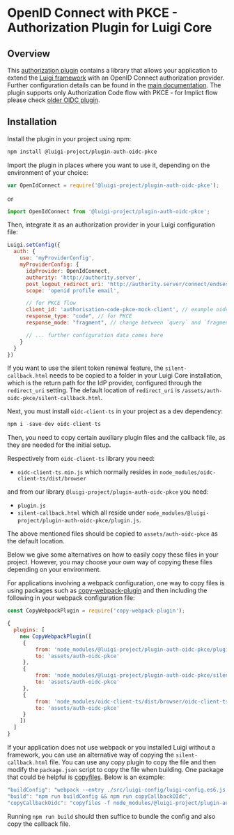 <!-- meta
{
  "node": {
    "label": "OpenID Connect PKCE Plugin",
    "category": {
      "label": "Authorization",
      "collapsible": true
    },
    "metaData": {
      "categoryPosition": 4,
      "position": 4
    }
  }
}
meta -->

# OpenID Connect with PKCE - Authorization Plugin for Luigi Core

## Overview

This [authorization plugin](https://github.com/SAP/luigi/tree/main/plugins/auth/public/auth-oidc-pkce) contains a library that allows your application to extend the [Luigi framework](https://github.com/SAP/luigi/tree/main/core) with an OpenID Connect authorization provider.
Further configuration details can be found in the [main documentation](https://docs.luigi-project.io/docs/authorization-configuration#openid-connect-configuration). The plugin supports only Authorization Code flow with PKCE - for Implict flow please check [older OIDC plugin](https://github.com/SAP/luigi/tree/main/plugins/auth/public/auth-oidc).

## Installation

Install the plugin in your project using npm:
```bash
npm install @luigi-project/plugin-auth-oidc-pkce
```

Import the plugin in places where you want to use it, depending on the environment of your choice:
```javascript
var OpenIdConnect = require('@luigi-project/plugin-auth-oidc-pkce');
```
or
```javascript
import OpenIdConnect from '@luigi-project/plugin-auth-oidc-pkce';
```

Then, integrate it as an authorization provider in your Luigi configuration file:
```javascript
Luigi.setConfig({
  auth: {
    use: 'myProviderConfig',
    myProviderConfig: {
      idpProvider: OpenIdConnect,
      authority: 'http://authority.server',
      post_logout_redirect_uri: 'http://authority.server/connect/endsession',
      scope: 'openid profile email',

      // for PKCE flow
      client_id: 'authorisation-code-pkce-mock-client', // example oidc-mockserver client id
      response_type: "code", // for PKCE
      response_mode: "fragment", // change between `query` and `fragment`

      // ... further configuration data comes here
    }
  }
})
```

If you want to use the silent token renewal feature, the `silent-callback.html` needs to be copied to a folder in your Luigi Core installation,
which is the return path for the IdP provider, configured through the `redirect_uri` setting. The default location of `redirect_uri` is `/assets/auth-oidc-pkce/silent-callback.html`.

Next, you must install `oidc-client-ts` in your project as a dev dependency:

```javascript
npm i -save-dev oidc-client-ts
```

Then, you need to copy certain auxiliary plugin files and the callback file, as they are needed for the initial setup.

Respectively from `oidc-client-ts` library you need:
- `oidc-client-ts.min.js` which normally resides in `node_modules/oidc-client-ts/dist/browser`

and from our library `@luigi-project/plugin-auth-oidc-pkce` you need:
- `plugin.js`
- `silent-callback.html`
which all reside under `node_modules/@luigi-project/plugin-auth-oidc-pkce/plugin.js`.

The above mentioned files should be copied to `assets/auth-oidc-pkce` as the default location.

Below we give some alternatives on how to easily copy these files in your project. However, you may choose your own way of copying these files depending on your environment.

For applications involving a webpack configuration, one way to copy files is using packages such as [copy-webpack-plugin](https://www.npmjs.com/package/copy-webpack-plugin) and then including the following in your webpack configuration file:



```javascript
const CopyWebpackPlugin = require('copy-webpack-plugin');

{
  plugins: [
    new CopyWebpackPlugin([
     {
         from: 'node_modules/@luigi-project/plugin-auth-oidc-pkce/plugin.js',
         to: 'assets/auth-oidc-pkce'
     },
     {
         from: 'node_modules/@luigi-project/plugin-auth-oidc-pkce/silent-callback.html',
         to: 'assets/auth-oidc-pkce'
     },
     {
         from: 'node_modules/oidc-client-ts/dist/browser/oidc-client-ts.min.js',
         to: 'assets/auth-oidc-pkce'
     }
    ])
  ]
}
```

If your application does not use webpack or you installed Luigi without a framework, you can use an alternative way of copying the `silent-callback.html` file. You can use any copy plugin to copy the file and then modify the `package.json` script to copy the file when building. One package that could be helpful is [copyfiles](https://www.npmjs.com/package/copyfiles). Below is an example:

```javascript
"buildConfig": "webpack --entry ./src/luigi-config/luigi-config.es6.js --output-path ./public/assets --output-filename luigi-config.js --mode production",
"build": "npm run buildConfig && npm run copyCallbackOIdc",
"copyCallbackOidc": "copyfiles -f node_modules/@luigi-project/plugin-auth-oidc-pkce/silent-callback.html node_modules/@luigi-project/plugin-auth-oidc-pkce/plugin.js node_modules/oidc-client-ts/dist/browser/oidc-client-ts.min.js public/assets/auth-oidc-pkce"
```

Running `npm run build` should then suffice to bundle the config and also copy the callback file.
